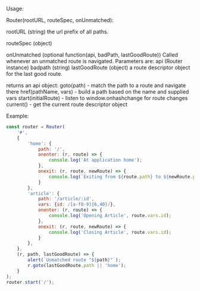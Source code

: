 Usage:

Router(rootURL, routeSpec, onUnmatched):

rootURL (string)
    the url prefix of all paths.

routeSpec (object)

onUnmatched (optional function(api, badPath, lastGoodRoute))
    Called whenever an unmatched route is navigated. Parameters are:
        api (Router instance)
        badpath (string)
        lastGoodRoute (object)
            a route descriptor object for the last good route.

returns an api object:
    goto(path) - match the path to a route and navigate there
    href(pathName, vars) - build a path based on the name and supplied vars
    start(initialRoute) - listen to window.onhashchange for route changes
    current() - get the current route descriptor object

Example:

```js
const router = Router(
    '#',
    {
        'home': {
            path: '/',
            onenter: (r, route) => {
                console.log('At application home');
            },
            onexit: (r, route, newRoute) => {
                console.log(`Exiting from ${route.path} to ${newRoute.path}`);
            }
        },
        'article': {
            path: '/article/:id',
            vars: {id: /[a-f0-9]{6,40}/},
            onenter: (r, route) => {
                console.log('Opening Article', route.vars.id);
            },
            onexit: (r, route, newRoute) => {
                console.log('Closing Article', route.vars.id);
            }
        },
    },
    (r, path, lastGoodRoute) => {
        alert(`Unmatched route "${path}"`);
        r.goto(lastGoodRoute.path || 'home');
    }
);
router.start('/');
```
